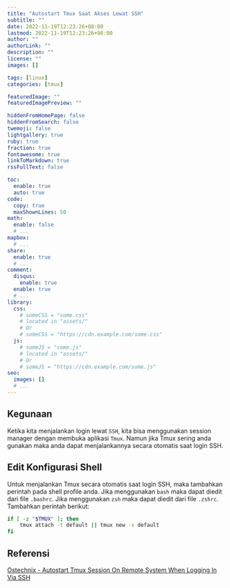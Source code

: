 ```yaml
---
title: "Autostart Tmux Saat Akses Lewat SSH"
subtitle: ""
date: 2022-11-19T12:23:26+08:00
lastmod: 2022-11-19T12:23:26+08:00
author: ""
authorLink: ""
description: ""
license: ""
images: []

tags: [linux]
categories: [tmux]

featuredImage: ""
featuredImagePreview: ""

hiddenFromHomePage: false
hiddenFromSearch: false
twemoji: false
lightgallery: true
ruby: true
fraction: true
fontawesome: true
linkToMarkdown: true
rssFullText: false

toc:
  enable: true
  auto: true
code:
  copy: true
  maxShownLines: 50
math:
  enable: false
  # ...
mapbox:
  # ...
share:
  enable: true
  # ...
comment:
  disqus:
    enable: true
  enable: true
  # ...
library:
  css:
    # someCSS = "some.css"
    # located in "assets/"
    # Or
    # someCSS = "https://cdn.example.com/some.css"
  js:
    # someJS = "some.js"
    # located in "assets/"
    # Or
    # someJS = "https://cdn.example.com/some.js"
seo:
  images: []
  # ...
---
```


## Kegunaan
Ketika kita menjalankan login lewat `SSH`, kita bisa menggunakan session manager dengan
membuka aplikasi `Tmux`. Namun jika Tmux sering anda gunakan maka anda dapat menjalankannya
secara otomatis saat login SSH.

## Edit Konfigurasi Shell
Untuk menjalankan Tmux secara otomatis saat login SSH, maka tambahkan perintah pada shell
profile anda. Jika menggunakan `bash` maka dapat diedit dari file `.bashrc`. Jika
menggunakan `zsh` maka dapat diedit dari file `.zshrc`. Tambahkan perintah berikut:
```bash
if [ -z "$TMUX" ]; then
    tmux attach -t default || tmux new -s default
fi
```

## Referensi
[Ostechnix - Autostart Tmux Session On Remote System When Logging In Via SSH](https://ostechnix.com/autostart-tmux-session-on-remote-system-when-logging-in-via-ssh/)
